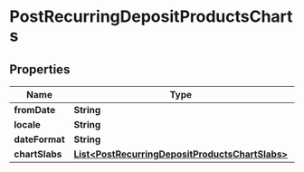 # PostRecurringDepositProductsCharts

## Properties
Name | Type | Description | Notes
------------ | ------------- | ------------- | -------------
**fromDate** | **String** |  |  [optional]
**locale** | **String** |  |  [optional]
**dateFormat** | **String** |  |  [optional]
**chartSlabs** | [**List&lt;PostRecurringDepositProductsChartSlabs&gt;**](PostRecurringDepositProductsChartSlabs.md) |  |  [optional]
